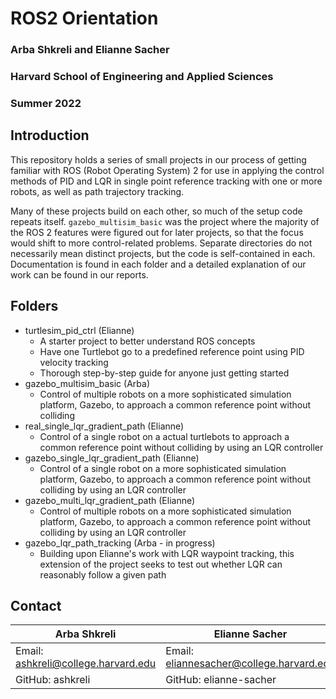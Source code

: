 # ROS2 Orientation

### Arba Shkreli and Elianne Sacher
### Harvard School of Engineering and Applied Sciences
### Summer 2022

## Introduction

This repository holds a series of small projects in our process of getting
familiar with ROS (Robot Operating System) 2 for use in applying the control
methods of PID and LQR in single point reference tracking with one or more 
robots, as well as path trajectory tracking.

Many of these projects build on each other, so much of the setup code repeats
itself. `gazebo_multisim_basic` was the project where the majority of the ROS 2
features were figured out for later projects, so that the focus would shift to
more control-related problems. Separate directories do not necessarily mean distinct
projects, but the code is self-contained in each. Documentation is found in each
folder and a detailed explanation of our work can be found in our reports.

## Folders

- turtlesim_pid_ctrl (Elianne)
    - A starter project to better understand ROS concepts
    - Have one Turtlebot go to a predefined reference point using PID velocity
        tracking
    - Thorough step-by-step guide for anyone just getting started
- gazebo_multisim_basic (Arba)
    - Control of multiple robots on a more sophisticated simulation platform,
        Gazebo, to approach a common reference point without colliding
- real_single_lqr_gradient_path (Elianne)
    - Control of a single robot on a actual turtlebots
        to approach a common reference point without colliding by using an LQR controller
- gazebo_single_lqr_gradient_path (Elianne)
    - Control of a single robot on a more sophisticated simulation platform,
        Gazebo, to approach a common reference point without colliding by using an LQR controller
- gazebo_multi_lqr_gradient_path (Elianne)
    - Control of multiple robots on a more sophisticated simulation platform,
        Gazebo, to approach a common reference point without colliding by using an LQR controller
- gazebo_lqr_path_tracking (Arba - in progress)
    - Building upon Elianne's work with LQR waypoint tracking, this extension of
        the project seeks to test out whether LQR can reasonably follow a given
        path

## Contact

| Arba Shkreli                        | Elianne Sacher                           |
| ----------------------------------- | ---------------------------------------- |
| Email: ashkreli@college.harvard.edu | Email: eliannesacher@college.harvard.edu |
| GitHub: ashkreli                    | GitHub: elianne-sacher                   |

